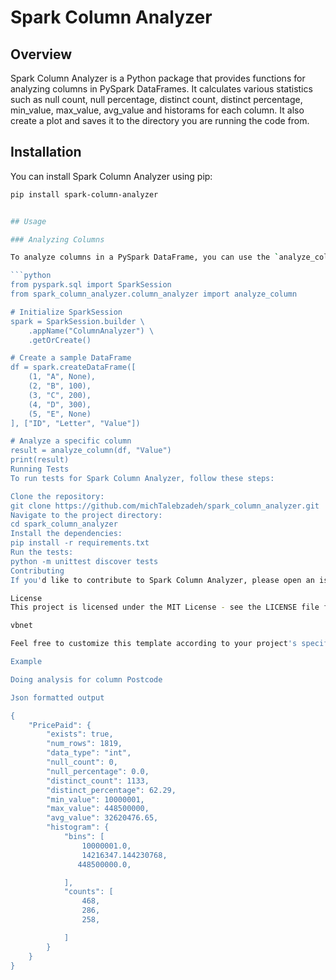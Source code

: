 
# Spark Column Analyzer

## Overview

Spark Column Analyzer is a Python package that provides functions for analyzing columns in PySpark DataFrames. It calculates various statistics such as null count, null percentage, distinct count, distinct percentage, min_value, max_value, avg_value and historams
for each column. It also create a plot and saves it to the directory you are running the code from.

## Installation

You can install Spark Column Analyzer using pip:

```sh
pip install spark-column-analyzer


## Usage

### Analyzing Columns

To analyze columns in a PySpark DataFrame, you can use the `analyze_column` function provided by the package. Here's an example:

```python
from pyspark.sql import SparkSession
from spark_column_analyzer.column_analyzer import analyze_column

# Initialize SparkSession
spark = SparkSession.builder \
    .appName("ColumnAnalyzer") \
    .getOrCreate()

# Create a sample DataFrame
df = spark.createDataFrame([
    (1, "A", None),
    (2, "B", 100),
    (3, "C", 200),
    (4, "D", 300),
    (5, "E", None)
], ["ID", "Letter", "Value"])

# Analyze a specific column
result = analyze_column(df, "Value")
print(result)
Running Tests
To run tests for Spark Column Analyzer, follow these steps:

Clone the repository:
git clone https://github.com/michTalebzadeh/spark_column_analyzer.git
Navigate to the project directory:
cd spark_column_analyzer
Install the dependencies:
pip install -r requirements.txt
Run the tests:
python -m unittest discover tests
Contributing
If you'd like to contribute to Spark Column Analyzer, please open an issue or submit a pull request on GitHub.

License
This project is licensed under the MIT License - see the LICENSE file for details.

vbnet

Feel free to customize this template according to your project's specific details and require

Example

Doing analysis for column Postcode

Json formatted output

{
    "PricePaid": {
        "exists": true,
        "num_rows": 1819,
        "data_type": "int",
        "null_count": 0,
        "null_percentage": 0.0,
        "distinct_count": 1133,
        "distinct_percentage": 62.29,
        "min_value": 10000001,
        "max_value": 448500000,
        "avg_value": 32620476.65,
        "histogram": {
            "bins": [
                10000001.0,
                14216347.144230768,
               448500000.0,

            ],
            "counts": [
                468,
                286,
                258,

            ]
        }
    }
}